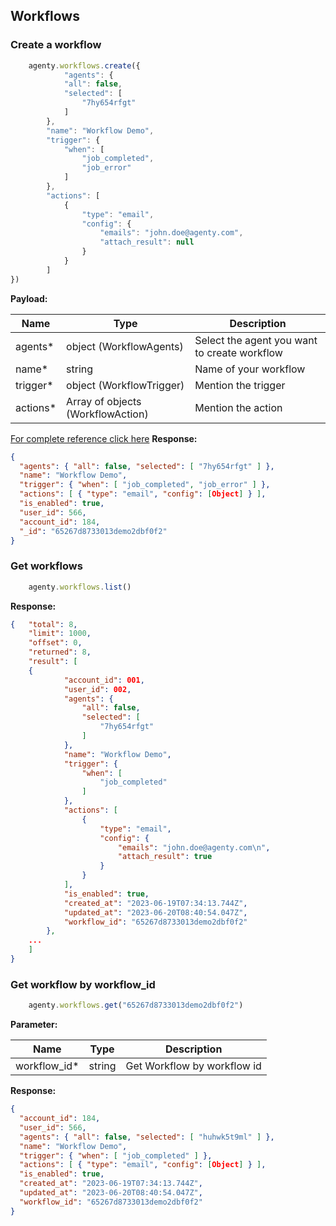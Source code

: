 ## Workflows

### Create a workflow
```js
    agenty.workflows.create({
            "agents": {
            "all": false,
            "selected": [
                "7hy654rfgt"
            ]
        },
        "name": "Workflow Demo",
        "trigger": {
            "when": [
                "job_completed",
                "job_error"
            ]
        },
        "actions": [
            {
                "type": "email",
                "config": {
                    "emails": "john.doe@agenty.com",
                    "attach_result": null
                }
            }
        ]
})
```
**Payload:**

| Name     | Type                              | Description                                   |
| -------- | --------------------------------- | --------------------------------------------- |
| agents*  | object (WorkflowAgents)           | Select the agent you want to create  workflow |
| name*    | string                            | Name of your workflow                         |
| trigger* | object (WorkflowTrigger)          | Mention the trigger                           |
| actions* | Array of objects (WorkflowAction) | Mention the action                            |

[For complete reference click here](https://agenty.com/docs/api#tag/Workflows/operation/WorkflowController_createWorkflow)
**Response:**
```json
{
  "agents": { "all": false, "selected": [ "7hy654rfgt" ] },
  "name": "Workflow Demo",
  "trigger": { "when": [ "job_completed", "job_error" ] },
  "actions": [ { "type": "email", "config": [Object] } ],
  "is_enabled": true,
  "user_id": 566,
  "account_id": 184,
  "_id": "65267d8733013demo2dbf0f2"
}
```

### Get workflows
```js
    agenty.workflows.list()
```

**Response:**
```json
{   "total": 8,
    "limit": 1000,
    "offset": 0,
    "returned": 8,
    "result": [
    {
            "account_id": 001,
            "user_id": 002,
            "agents": {
                "all": false,
                "selected": [
                    "7hy654rfgt"
                ]
            },
            "name": "Workflow Demo",
            "trigger": {
                "when": [
                    "job_completed"
                ]
            },
            "actions": [
                {
                    "type": "email",
                    "config": {
                        "emails": "john.doe@agenty.com\n",
                        "attach_result": true
                    }
                }
            ],
            "is_enabled": true,
            "created_at": "2023-06-19T07:34:13.744Z",
            "updated_at": "2023-06-20T08:40:54.047Z",
            "workflow_id": "65267d8733013demo2dbf0f2"
        },
    ...
    ]
}
```

### Get workflow by workflow_id
```js
    agenty.workflows.get("65267d8733013demo2dbf0f2")
```
**Parameter:**

| Name         | Type   | Description                 |
| ------------ | ------ | --------------------------- |
| workflow_id* | string | Get Workflow by workflow id |

**Response:**
```json
{
  "account_id": 184,
  "user_id": 566,
  "agents": { "all": false, "selected": [ "huhwk5t9ml" ] },
  "name": "Workflow Demo",
  "trigger": { "when": [ "job_completed" ] },
  "actions": [ { "type": "email", "config": [Object] } ],
  "is_enabled": true,
  "created_at": "2023-06-19T07:34:13.744Z",
  "updated_at": "2023-06-20T08:40:54.047Z",
  "workflow_id": "65267d8733013demo2dbf0f2"
}
```